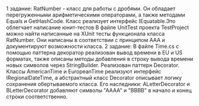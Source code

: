1 задание:
RatNumber - класс для работы с дробями. Он обладает перегруженными арифметическими операторами, а также методами Equals и GetHashCode. Класс реализует интерфейс IEquatable.Это облегчает написание юнит-тестов
В файле UnitTest проекта TestProject можно найти написанные на XUnit тесты функционала класса RatNumber. Они написаны в соответствии с принципом ААА и документируют возможности класса.
2 задание:
В файле Time.cs с помощью паттерна декоратор реализован вывод времени в EU и US форматах, также описаны методы добавления в строку вывода времени новых символов через StringBuilder.
Реализован паттерн Decorator. Классы AmericanTime и EuropeanTime реализуют интерфейс IRegionalDateTime, а абстрактный класс Decorator описывает логику сохранения обертываемого класса. 
Его наследники: ALetterDecorator и BLetterDecorator добавляют символы "АААА" и "BBBB" в начало и конец строки соответственно.
